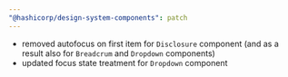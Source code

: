 ```yaml
---
"@hashicorp/design-system-components": patch
---
```


- removed autofocus on first item for `Disclosure` component (and as a result also for `Breadcrum` and `Dropdown` components)
- updated focus state treatment for `Dropdown` component
